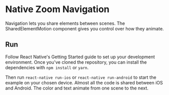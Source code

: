 # Native Zoom Navigation
Navigation lets you share elements between scenes. The SharedElementMotion component gives you control over how they animate.

## Run
Follow React Native's Getting Started guide to set up your development environment. Once you've cloned the repository, you can install the dependencies with `npm install` or `yarn`.

Then run `react-native run-ios` or `react-native run-android` to start the example on your chosen device. Almost all the code is shared between iOS and Android. The color and text animate from one scene to the next.
